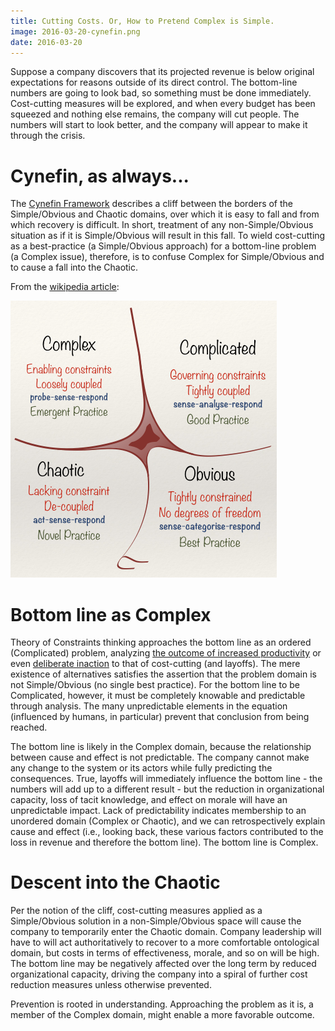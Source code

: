 ```yaml
---
title: Cutting Costs. Or, How to Pretend Complex is Simple.
image: 2016-03-20-cynefin.png
date: 2016-03-20
---
```


Suppose a company discovers that its projected revenue is below original expectations for reasons outside of its direct control. The bottom-line numbers are going to look bad, so something must be done immediately. Cost-cutting measures will be explored, and when every budget has been squeezed and nothing else remains, the company will cut people. The numbers will start to look better, and the company will appear to make it through the crisis.

# Cynefin, as always...

The [Cynefin Framework](https://en.wikipedia.org/wiki/Cynefin_Framework) describes a cliff between the borders of the Simple/Obvious and Chaotic domains, over which it is easy to fall and from which recovery is difficult. In short, treatment of any non-Simple/Obvious situation as if it is Simple/Obvious will result in this fall. To wield cost-cutting as a best-practice (a Simple/Obvious approach) for a bottom-line problem (a Complex issue), therefore, is to confuse Complex for Simple/Obvious and to cause a fall into the Chaotic.

From the [wikipedia article](https://en.wikipedia.org/wiki/Cynefin_Framework):

![Cynefin](/assets/posts/2016-03-20-cynefin.png)

# Bottom line as Complex

Theory of Constraints thinking approaches the bottom line as an ordered (Complicated) problem, analyzing [the outcome of increased productivity](http://www.dbrmfg.co.nz/Bottom%20Line.htm) or even [deliberate inaction](https://www.youtube.com/watch?v=jU2iWZEYbKA) to that of cost-cutting (and layoffs). The mere existence of alternatives satisfies the assertion that the problem domain is not Simple/Obvious (no single best practice). For the bottom line to be Complicated, however, it must be completely knowable and predictable through analysis. The many unpredictable elements in the equation (influenced by humans, in particular) prevent that conclusion from being reached.

The bottom line is likely in the Complex domain, because the relationship between cause and effect is not predictable. The company cannot make any change to the system or its actors while fully predicting the consequences. True, layoffs will immediately influence the bottom line - the numbers will add up to a different result - but the reduction in organizational capacity, loss of tacit knowledge, and effect on morale will have an unpredictable impact. Lack of predictability indicates membership to an unordered domain (Complex or Chaotic), and we can retrospectively explain cause and effect (i.e., looking back, these various factors contributed to the loss in revenue and therefore the bottom line). The bottom line is Complex.


# Descent into the Chaotic

Per the notion of the cliff, cost-cutting measures applied as a Simple/Obvious solution in a non-Simple/Obvious space will cause the company to temporarily enter the Chaotic domain. Company leadership will have to will act authoritatively to recover to a more comfortable ontological domain, but costs in terms of effectiveness, morale, and so on will be high. The bottom line may be negatively affected over the long term by reduced organizational capacity, driving the company into a spiral of further cost reduction measures unless otherwise prevented.

Prevention is rooted in understanding. Approaching the problem as it is, a member of the Complex domain, might enable a more favorable outcome.